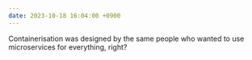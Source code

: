 ```yaml
---
date: 2023-10-18 16:04:00 +0900
---
```


Containerisation was designed by the same people who wanted to use microservices for everything, right?
